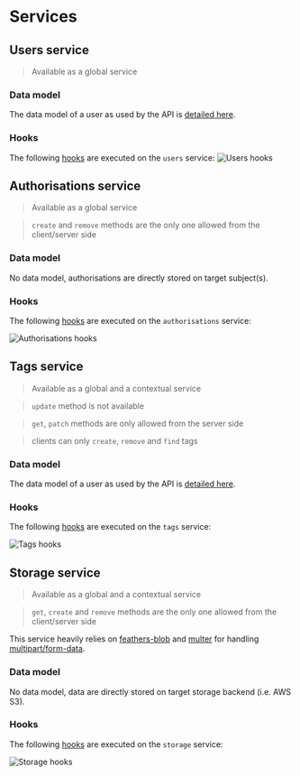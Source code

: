 # Services

## Users service

> Available as a global service

### Data model

The data model of a user as used by the API is [detailed here](../../../architecture/DATAMODEL.MD#user-data-model).

### Hooks

The following [hooks](./HOOKS.MD) are executed on the `users` service:
![Users hooks](https://raw.githubusercontent.com/kalisio/kdk/master/images/Users%20Hooks%20Diagram.png)

## Authorisations service

> Available as a global service

> `create` and `remove` methods are the only one allowed from the client/server side

### Data model

No data model, authorisations are directly stored on target subject(s).

### Hooks

The following [hooks](./HOOKS.MD) are executed on the `authorisations` service:

![Authorisations hooks](https://raw.githubusercontent.com/kalisio/kdk/master/images/Authorisations%20Hooks%20Diagram.png)

## Tags service

> Available as a global and a contextual service

> `update` method is not available

> `get`, `patch` methods are only allowed from the server side

> clients can only `create`, `remove` and `find` tags

### Data model

The data model of a user as used by the API is [detailed here](../../../architecture/DATAMODEL.MD#tag-data-model).

### Hooks

The following [hooks](./HOOKS.MD) are executed on the `tags` service:

![Tags hooks](https://raw.githubusercontent.com/kalisio/kdk/master/images/Tags%20Hooks%20Diagram.png)

## Storage service

> Available as a global and a contextual service

> `get`, `create` and `remove` methods are the only one allowed from the client/server side

This service heavily relies on [feathers-blob](https://github.com/feathersjs-ecosystem/feathers-blob) and [multer](https://github.com/expressjs/multer) for handling [multipart/form-data](https://docs.feathersjs.com/guides/advanced/file-uploading.html#feathers-blob-with-multipart-support).

### Data model

No data model, data are directly stored on target storage backend (i.e. AWS S3).

### Hooks

The following [hooks](./HOOKS.MD) are executed on the `storage` service:

![Storage hooks](https://raw.githubusercontent.com/kalisio/kdk/master/images/Storage%20Hooks%20Diagram.png)

